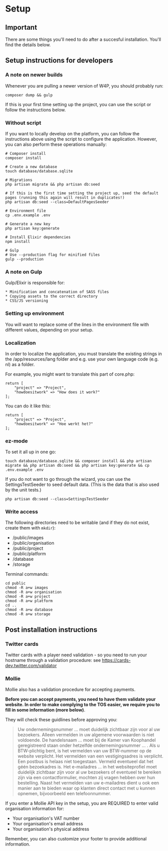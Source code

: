 # Setup

## Important

There are some things you'll need to do after a succesful installation. You'll find the details below.

## Setup instructions for developers

### A note on newer builds

Whenever you are pulling a newer version of W4P, you should probably run:

    composer dump && gulp

If this is your first time setting up the project, you can use the script or follow the instructions below.

### Without script

If you want to locally develop on the platform, you can follow the instructions above using the script to configure the application. However, you can also perform these operations manually:

    # Composer install
    composer install

    # Create a new database
    touch database/database.sqlite

    # Migrations
    php artisan migrate && php artisan db:seed

    # If this is the first time setting the project up, seed the default pages (running this again will result in duplicates!)
    php artisan db:seed --class=DefaultPagesSeeder

    # Environment file
    cp .env.example .env

    # Generate a new key
    php artisan key:generate

    # Install Elixir dependencies
    npm install

    # Gulp
    # Use --production flag for minified files
    gulp --production


### A note on Gulp

Gulp/Elixir is responsible for:

    * Minification and concatenation of SASS files
    * Copying assets to the correct directory
    * CSS/JS versioning

### Setting up environment

You will want to replace some of the lines in the environment file with different values, depending on your setup.

### Localization

In order to localize the application, you must translate the existing strings in the /app/resources/lang folder and e.g. use your own language code (e.g. nl) as a folder.

For example, you might want to translate this part of core.php:

    return [
        "project" => "Project",
        "howdoesitwork" => "How does it work?"
    ];

You can do it like this:

    return [
        "project" => "Project",
        "howdoesitwork" => "Hoe werkt het?"
    ];

### ez-mode

To set it all up in one go:

    touch database/database.sqlite && composer install && php artisan migrate && php artisan db:seed && php artisan key:generate && cp .env.example .env

If you do not want to go through the wizard, you can use the SettingsTestSeeder to seed default data. (This is the data that is also used by the unit tests.)

    php artisan db:seed --class=SettingsTestSeeder

### Write access

The following directories need to be writable (and if they do not exist, create them with `mkdir`):

* /public/images
* /public/organisation
* /public/project
* /public/platform
* /database
* /storage

Terminal commands:

    cd public
    chmod -R a+w images
    chmod -R a+w organisation
    chmod -R a+w project
    chmod -R a+w platform
    cd ..
    chmod -R a+w database
    chmod -R a+w storage

## Post installation instructions

### Twitter cards

Twitter cards with a player need validation - so you need to run your hostname through a validation procedure: see https://cards-dev.twitter.com/validator

### Mollie

Mollie also has a validation procedure for accepting payments.

**Before you can accept payments, you need to have them validate your website. In order to make complying to the TOS easier, we require you to fill in some information (more below)**.

They will check these guidlines before approving you:

> Uw ondernemingsnummer ... moet duidelijk zichtbaar zijn voor al uw bezoekers. Alleen vermelden in uw algemene voorwaarden is niet voldoende.
  De handelsnaam ... moet bij de Kamer van Koophandel geregistreerd staan onder hetzelfde ondernemingsnummer ... .
  Als u BTW-plichtig bent, is het vermelden van uw BTW-nummer op de website verplicht.
  Het vermelden van een vestigingsadres is verplicht. Een postbus is helaas niet toegestaan. Vermeld eventueel dat het géén bezoekadres is.
  Het e-mailadres ... in het websiteprofiel moet duidelijk zichtbaar zijn voor al uw bezoekers of eventueel te bereiken zijn via een contactformulier, mochten zij vragen hebben over hun bestelling.
  Naast het vermelden van uw e-mailadres dient u ook een manier aan te bieden waar op klanten direct contact met u kunnen opnemen, bijvoorbeeld een telefoonnummer.

If you enter a Mollie API key in the setup, you are REQUIRED to enter valid organisation information for:

* Your organisation's VAT number
* Your organisation's email address
* Your organisation's physical address

Remember, you can also customize your footer to provide additional information.